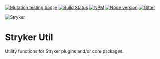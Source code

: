 [![Mutation testing badge](https://img.shields.io/endpoint?style=flat&url=https%3A%2F%2Fbadge-api.stryker-mutator.io%2Fgithub.com%2Fstryker-mutator%2Fstryker%2Fmaster%3Fmodule%3Dutil)](https://dashboard.stryker-mutator.io/reports/github.com/stryker-mutator/stryker/chore/run-stryker-in-ci?module=util)
[![Build Status](https://github.com/stryker-mutator/stryker/workflows/CI/badge.svg)](https://github.com/stryker-mutator/stryker/actions?query=workflow%3ACI+branch%3Amaster)
[![NPM](https://img.shields.io/npm/dm/@stryker-mutator/utils.svg)](https://www.npmjs.com/package/@stryker-mutator/utils)
[![Node version](https://img.shields.io/node/v/@stryker-mutator/utils.svg)](https://img.shields.io/node/v/@stryker-mutator/utils.svg)
[![Gitter](https://badges.gitter.im/stryker-mutator/stryker.svg)](https://gitter.im/stryker-mutator/stryker?utm_source=badge&utm_medium=badge&utm_campaign=pr-badge)

![Stryker](https://github.com/stryker-mutator/stryker/raw/master/stryker-80x80.png)

# Stryker Util

Utility functions for Stryker plugins and/or core packages.
